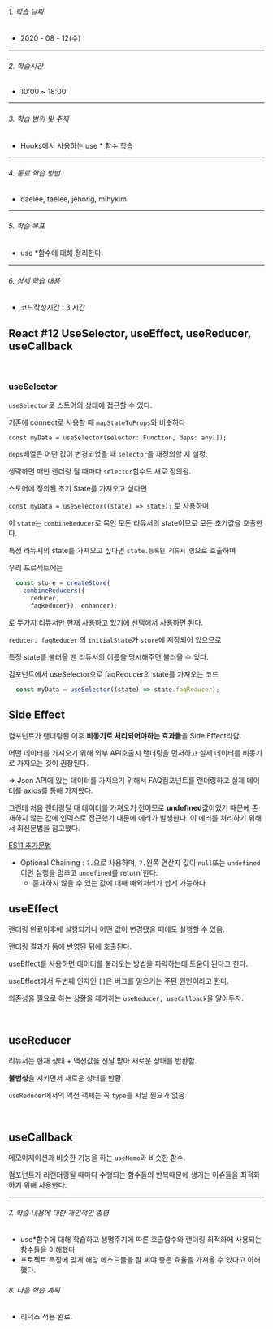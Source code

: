 

###### 1. 학습 날짜

- 2020 - 08 - 12(수)

---

###### 2. 학습시간

- 10:00 ~ 18:00

---

###### 3. 학습 범위 및 주제

- Hooks에서 사용하는 use * 함수 학습 

---

###### 4. 동료 학습 방법 

- daelee, taelee, jehong, mihykim

---

###### 5. 학습 목표 

- use *함수에 대해 정리한다.

---

###### 6. 상세 학습 내용

- 코드작성시간 :  3 시간

## React #12 UseSelector, useEffect, useReducer, useCallback 

<br>

### useSelector

`useSelector`로 스토어의 상태에 접근할 수 있다.

기존에 connect로 사용할 때 `mapStateToProps`와 비슷하다

`const myData = useSelector(selector: Function, deps: any[]);`

`deps`배열은 어떤 값이 변경되었을 때 `selector`을 재정의할 지 설정.

생략하면 매번 랜더링 될 때마다 `selector`함수도 새로 정의됨.

스토어에 정의된 초기 State를 가져오고 싶다면

`const myData = useSelector((state) => state);` 로 사용하며,

이 `state`는 `combineReducer`로 묶인 모든 리듀서의 state이므로 모든 초기값을 호출한다.

특정 리듀서의 state를 가져오고 싶다면 `state.등록된 리듀서 명`으로 호출하며

우리 프로젝트에는 

```javascript
  const store = createStore(
    combineReducers({
      reducer,
      faqReducer}), enhancer);
```

로 두가지 리듀서만 현재 사용하고 있기에 선택해서 사용하면 된다.



`reducer, faqReducer` 의 `initialState`가 `store`에 저장되어 있으므로

특정 state를 불러올 땐 리듀서의 이름을 명시해주면 불러올 수 있다.

컴포넌트에서 useSelector으로 faqReducer의 state를 가져오는 코드

```javascript
  const myData = useSelector((state) => state.faqReducer);
```



## Side Effect

컴포넌트가 랜더링된 이후 **비동기로 처리되어야하는 효과들**을 Side Effect라함.

어떤 데이터를 가져오기 위해 외부 API호출시 랜더링을 먼저하고 실제 데이터를 비동기로 가져오는 것이 권장된다.

=> Json API에 있는 데이터를 가져오기 위해서 FAQ컴포넌트를 랜더링하고 실제 데이터를 axios를 통해 가져왔다.

그런데 처음 랜더링될 때 데이터를 가져오기 전이므로 **undefined**값이었기 때문에 존재하지 않는 값에 인덱스로 접근했기 때문에 에러가 발생한다. 이 에러를 처리하기 위해서  최신문법을 참고했다.

[ES11 추가문법](https://avengersrhydon1121.tistory.com/264)

- Optional Chaining : `?.`으로 사용하며, `?.`왼쪽 연산자 값이 `null`또는 `undefined`이면 실행을 멈추고 `undefined`를 return`한다.
  - 존재하지 않을 수 있는 값에 대해 예외처리가 쉽게 가능하다.



## useEffect

랜더링 완료이후에 실행되거나 어떤 값이 변경됐을 때에도 실행할 수 있음.

랜더링 결과가 돔에 반영된 뒤에 호출된다.



useEffect를 사용하면 데이터를 불러오는 방법을 파악하는데 도움이 된다고 한다.

useEffect에서 두번째 인자인 `[]`은 버그를 일으키는 주된 원인이라고 한다.

의존성을 필요로 하는 상황을 제거하는 `useReducer, useCallback`을 알아두자.



<br>

## useReducer

리듀서는 현재 상태 + 액션값을 전달 받아 새로운 상태를 반환함.

**불변성**을 지키면서 새로운 상태를 반환.

`useReducer`에서의 액션 객체는 꼭 `type`를 지닐 필요가 없음



<br>



## useCallback

메모이제이션과 비슷한 기능을 하는 `useMemo`와 비슷한 함수.

컴포넌트가 리랜더링될 때마다 수행되는 함수들의 반복때문에 생기는 이슈들을 최적화하기 위해 사용한다.



---

###### 7. 학습 내용에 대한 개인적인 총평

- use*함수에 대해 학습하고 생명주기에 따른 호출함수와 랜더링 최적화에 사용되는 함수들을 이해했다.
- 프로젝트 특징에 맞게 해당 메소드들을 잘 써야 좋은 효율을 가져올 수 있다고 이해했다.

###### 8. 다음 학습 계획

- 리덕스 적용 완료.

